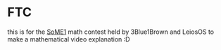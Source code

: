 # FTC
this is for the [SoME1](https://www.youtube.com/watch?v=ojjzXyQCzso&t=973s)
math contest held by 3Blue1Brown and LeiosOS to make a mathematical video explanation :D
